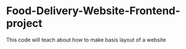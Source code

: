 # Food-Delivery-Website-Frontend-project
This code will teach about how to make basis layout of a website

